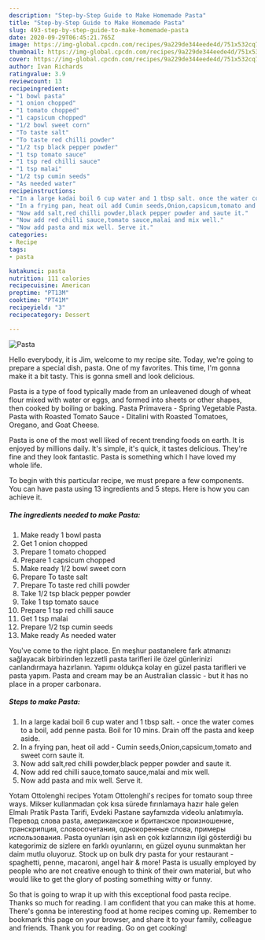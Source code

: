 ```yaml
---
description: "Step-by-Step Guide to Make Homemade Pasta"
title: "Step-by-Step Guide to Make Homemade Pasta"
slug: 493-step-by-step-guide-to-make-homemade-pasta
date: 2020-09-29T06:45:21.765Z
image: https://img-global.cpcdn.com/recipes/9a229de344eede4d/751x532cq70/pasta-recipe-main-photo.jpg
thumbnail: https://img-global.cpcdn.com/recipes/9a229de344eede4d/751x532cq70/pasta-recipe-main-photo.jpg
cover: https://img-global.cpcdn.com/recipes/9a229de344eede4d/751x532cq70/pasta-recipe-main-photo.jpg
author: Ivan Richards
ratingvalue: 3.9
reviewcount: 13
recipeingredient:
- "1 bowl pasta"
- "1 onion chopped"
- "1 tomato chopped"
- "1 capsicum chopped"
- "1/2 bowl sweet corn"
- "To taste salt"
- "To taste red chilli powder"
- "1/2 tsp black pepper powder"
- "1 tsp tomato sauce"
- "1 tsp red chilli sauce"
- "1 tsp malai"
- "1/2 tsp cumin seeds"
- "As needed water"
recipeinstructions:
- "In a large kadai boil 6 cup water and 1 tbsp salt. once the water comes to a boil, add penne pasta. Boil for 10 mins. Drain off the pasta and keep aside."
- "In a frying pan, heat oil add Cumin seeds,Onion,capsicum,tomato and sweet corn saute it."
- "Now add salt,red chilli powder,black pepper powder and saute it."
- "Now add red chilli sauce,tomato sauce,malai and mix well."
- "Now add pasta and mix well. Serve it."
categories:
- Recipe
tags:
- pasta

katakunci: pasta 
nutrition: 111 calories
recipecuisine: American
preptime: "PT13M"
cooktime: "PT41M"
recipeyield: "3"
recipecategory: Dessert

---
```



![Pasta](https://img-global.cpcdn.com/recipes/9a229de344eede4d/751x532cq70/pasta-recipe-main-photo.jpg)

Hello everybody, it is Jim, welcome to my recipe site. Today, we're going to prepare a special dish, pasta. One of my favorites. This time, I'm gonna make it a bit tasty. This is gonna smell and look delicious.

Pasta is a type of food typically made from an unleavened dough of wheat flour mixed with water or eggs, and formed into sheets or other shapes, then cooked by boiling or baking. Pasta Primavera - Spring Vegetable Pasta. Pasta with Roasted Tomato Sauce - Ditalini with Roasted Tomatoes, Oregano, and Goat Cheese.

Pasta is one of the most well liked of recent trending foods on earth. It is enjoyed by millions daily. It's simple, it's quick, it tastes delicious. They're fine and they look fantastic. Pasta is something which I have loved my whole life.


To begin with this particular recipe, we must prepare a few components. You can have pasta using 13 ingredients and 5 steps. Here is how you can achieve it.

<!--inarticleads1-->

##### The ingredients needed to make Pasta:

1. Make ready 1 bowl pasta
1. Get 1 onion chopped
1. Prepare 1 tomato chopped
1. Prepare 1 capsicum chopped
1. Make ready 1/2 bowl sweet corn
1. Prepare To taste salt
1. Prepare To taste red chilli powder
1. Take 1/2 tsp black pepper powder
1. Take 1 tsp tomato sauce
1. Prepare 1 tsp red chilli sauce
1. Get 1 tsp malai
1. Prepare 1/2 tsp cumin seeds
1. Make ready As needed water


You&#39;ve come to the right place. En meşhur pastanelere fark atmanızı sağlayacak birbirinden lezzetli pasta tarifleri ile özel günlerinizi canlandırmaya hazırlanın. Yapımı oldukça kolay en güzel pasta tarifleri ve pasta yapım. Pasta and cream may be an Australian classic - but it has no place in a proper carbonara. 

<!--inarticleads2-->

##### Steps to make Pasta:

1. In a large kadai boil 6 cup water and 1 tbsp salt. - once the water comes to a boil, add penne pasta. Boil for 10 mins. Drain off the pasta and keep aside.
1. In a frying pan, heat oil add - Cumin seeds,Onion,capsicum,tomato and sweet corn saute it.
1. Now add salt,red chilli powder,black pepper powder and saute it.
1. Now add red chilli sauce,tomato sauce,malai and mix well.
1. Now add pasta and mix well. Serve it.


Yotam Ottolenghi recipes Yotam Ottolenghi&#39;s recipes for tomato soup three ways. Mikser kullanmadan çok kısa sürede fırınlamaya hazır hale gelen Elmalı Pratik Pasta Tarifi, Evdeki Pastane sayfamızda videolu anlatımıyla. Перевод слова pasta, американское и британское произношение, транскрипция, словосочетания, однокоренные слова, примеры использования. Pasta oyunları işin aslı en çok kızlarınızın ilgi gösterdiği bu kategorimiz de sizlere en farklı oyunlarını, en güzel oyunu sunmaktan her daim mutlu oluyoruz. Stock up on bulk dry pasta for your restaurant - spaghetti, penne, macaroni, angel hair &amp; more! Pasta is usually employed by people who are not creative enough to think of their own material, but who would like to get the glory of posting something witty or funny. 

So that is going to wrap it up with this exceptional food pasta recipe. Thanks so much for reading. I am confident that you can make this at home. There's gonna be interesting food at home recipes coming up. Remember to bookmark this page on your browser, and share it to your family, colleague and friends. Thank you for reading. Go on get cooking!
